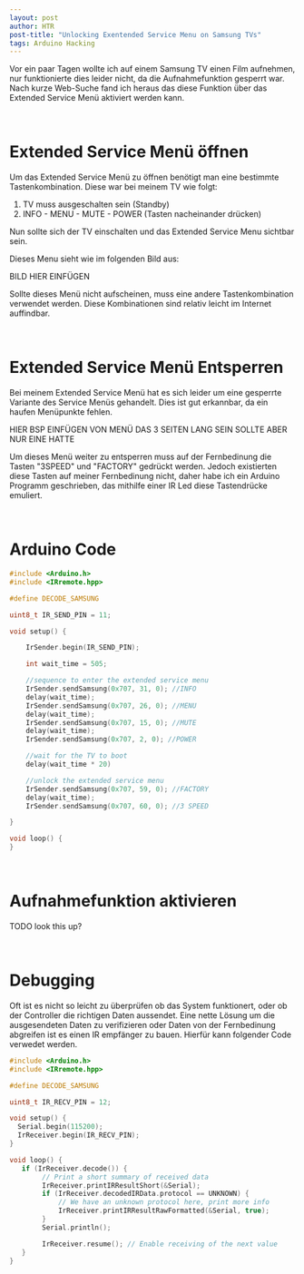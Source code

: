 ```yaml
---
layout: post
author: HTR
post-title: "Unlocking Exentended Service Menu on Samsung TVs"
tags: Arduino Hacking
---
```


Vor ein paar Tagen wollte ich auf einem Samsung TV einen Film aufnehmen, nur funktionierte dies leider nicht, da die Aufnahmefunktion gesperrt war. Nach kurze Web-Suche fand ich heraus das diese Funktion über das Extended Service Menü aktiviert werden kann.

<br>

# Extended Service Menü öffnen

Um das Extended Service Menü zu öffnen benötigt man eine bestimmte Tastenkombination.
Diese war bei meinem TV wie folgt:

1. TV muss ausgeschalten sein (Standby)
2. INFO - MENU - MUTE - POWER (Tasten nacheinander drücken)

Nun sollte sich der TV einschalten und das Extended Service Menu sichtbar sein.

Dieses Menu sieht wie im folgenden Bild aus:

BILD HIER EINFÜGEN

Sollte dieses Menü nicht aufscheinen, muss eine andere Tastenkombination verwendet werden. Diese Kombinationen sind relativ leicht im Internet auffindbar.

<br>

# Extended Service Menü Entsperren

Bei meinem Extended Service Menü hat es sich leider um eine gesperrte Variante des Service Menüs gehandelt.
Dies ist gut erkannbar, da ein haufen Menüpunkte fehlen.

HIER BSP EINFÜGEN VON MENÜ DAS 3 SEITEN LANG SEIN SOLLTE ABER NUR EINE HATTE

Um dieses Menü weiter zu entsperren muss auf der Fernbedinung die Tasten "3SPEED" und "FACTORY" gedrückt werden. Jedoch existierten diese Tasten auf meiner Fernbedinung nicht, daher habe ich ein Arduino Programm geschrieben, das mithilfe einer IR Led diese Tastendrücke emuliert.

<br>

# Arduino Code

```c
#include <Arduino.h>
#include <IRremote.hpp>

#define DECODE_SAMSUNG

uint8_t IR_SEND_PIN = 11;

void setup() {

    IrSender.begin(IR_SEND_PIN);

    int wait_time = 505;

    //sequence to enter the extended service menu
    IrSender.sendSamsung(0x707, 31, 0); //INFO
    delay(wait_time);
    IrSender.sendSamsung(0x707, 26, 0); //MENU
    delay(wait_time);
    IrSender.sendSamsung(0x707, 15, 0); //MUTE
    delay(wait_time);
    IrSender.sendSamsung(0x707, 2, 0); //POWER

    //wait for the TV to boot
    delay(wait_time * 20)

    //unlock the extended service menu
    IrSender.sendSamsung(0x707, 59, 0); //FACTORY
    delay(wait_time);
    IrSender.sendSamsung(0x707, 60, 0); //3 SPEED

}

void loop() {
}
```

<br>

# Aufnahmefunktion aktivieren

TODO look this up?


<br>

# Debugging

Oft ist es nicht so leicht zu überprüfen ob das System funktionert, oder ob der Controller die richtigen Daten aussendet. Eine nette Lösung um die ausgesendeten Daten zu verifizieren oder Daten von der Fernbedinung abgreifen ist es einen IR empfänger zu bauen. Hierfür kann folgender Code verwedet werden.

```c
#include <Arduino.h>
#include <IRremote.hpp>

#define DECODE_SAMSUNG

uint8_t IR_RECV_PIN = 12;

void setup() {
  Serial.begin(115200);
  IrReceiver.begin(IR_RECV_PIN);
}

void loop() {
   if (IrReceiver.decode()) {
        // Print a short summary of received data
        IrReceiver.printIRResultShort(&Serial);
        if (IrReceiver.decodedIRData.protocol == UNKNOWN) {
            // We have an unknown protocol here, print more info
            IrReceiver.printIRResultRawFormatted(&Serial, true);
        }
        Serial.println();

        IrReceiver.resume(); // Enable receiving of the next value
   }
}

```
